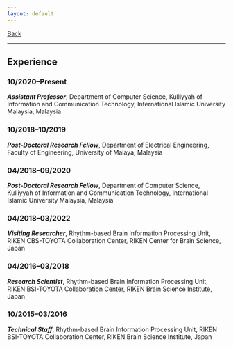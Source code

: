 ```yaml
---
layout: default
---
```


[Back](/index.md)
* * *

## Experience
### 10/2020&ndash;Present
***Assistant Professor***, Department of Computer Science, Kulliyyah of Information and Communication Technology, International Islamic University Malaysia, Malaysia
### 10/2018&ndash;10/2019
***Post-Doctoral Research Fellow***, Department of Electrical Engineering, Faculty of Engineering, University of Malaya, Malaysia
### 04/2018&ndash;09/2020
***Post-Doctoral Research Fellow***, Department of Computer Science, Kulliyyah of Information and Communication Technology, International Islamic University Malaysia, Malaysia
### 04/2018&ndash;03/2022
***Visiting Researcher***, Rhythm-based Brain Information Processing Unit, RIKEN CBS-TOYOTA Collaboration Center, RIKEN Center for Brain Science, Japan
### 04/2016&ndash;03/2018
***Research Scientist***, Rhythm-based Brain Information Processing Unit, RIKEN BSI-TOYOTA Collaboration Center, RIKEN Brain Science Institute, Japan
### 10/2015&ndash;03/2016
***Technical Staff***, Rhythm-based Brain Information Processing Unit, RIKEN BSI-TOYOTA Collaboration Center, RIKEN Brain Science Institute, Japan
